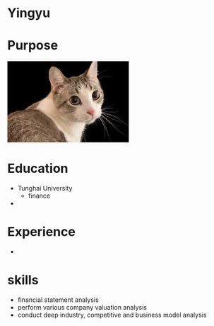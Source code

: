 # Yingyu

# Purpose
![](cat.jpg)


# Education

- Tunghai University
  - finance
- 

# Experience

- 

# skills
- financial statement analysis
- perform various company valuation analysis
- conduct deep industry, competitive and business model analysis

